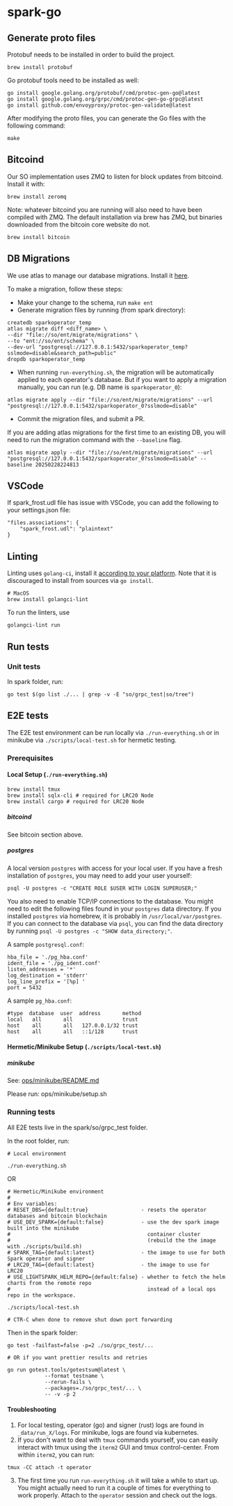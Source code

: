 # spark-go

## Generate proto files

Protobuf needs to be installed in order to build the project.

```
brew install protobuf
```

Go protobuf tools need to be installed as well:

```
go install google.golang.org/protobuf/cmd/protoc-gen-go@latest
go install google.golang.org/grpc/cmd/protoc-gen-go-grpc@latest
go install github.com/envoyproxy/protoc-gen-validate@latest
```

After modifying the proto files, you can generate the Go files with the following command:

```
make
```

## Bitcoind

Our SO implementation uses ZMQ to listen for block updates from bitcoind. Install it with:

```
brew install zeromq
```

Note: whatever bitcoind you are running will also need to have been compiled with ZMQ.
The default installation via brew has ZMQ, but binaries downloaded from the bitcoin core
website do not.

```
brew install bitcoin
```

## DB Migrations

We use atlas to manage our database migrations. Install it [here](https://atlasgo.io/getting-started/#installation).

To make a migration, follow these steps:

- Make your change to the schema, run `make ent`
- Generate migration files by running (from spark directory):

```
createdb sparkoperator_temp
atlas migrate diff <diff_name> \
--dir "file://so/ent/migrate/migrations" \
--to "ent://so/ent/schema" \
--dev-url "postgresql://127.0.0.1:5432/sparkoperator_temp?sslmode=disable&search_path=public"
dropdb sparkoperator_temp
```

- When running `run-everything.sh`, the migration will be automatically
  applied to each operator's database. But if you want to apply a migration manually, you can run (e.g. DB name is `sparkoperator_0`):

```
atlas migrate apply --dir "file://so/ent/migrate/migrations" --url "postgresql://127.0.0.1:5432/sparkoperator_0?sslmode=disable"
```

- Commit the migration files, and submit a PR.

If you are adding atlas migrations for the first time to an existing DB, you will need to run the migration command with the `--baseline` flag.

```
atlas migrate apply --dir "file://so/ent/migrate/migrations" --url "postgresql://127.0.0.1:5432/sparkoperator_0?sslmode=disable" --baseline 20250228224813
```

## VSCode

If spark_frost.udl file has issue with VSCode, you can add the following to your settings.json file:

```
"files.associations": {
    "spark_frost.udl": "plaintext"
}
```

## Linting

Linting uses `golang-ci`, install it [according to your platform](https://golangci-lint.run/welcome/install/). Note that it is discouraged to install from sources via `go install`.

```
# MacOS
brew install golangci-lint

```

To run the linters, use

```
golangci-lint run
```

## Run tests

### Unit tests

In spark folder, run:

```
go test $(go list ./... | grep -v -E "so/grpc_test|so/tree")
```

## E2E tests

The E2E test environment can be run locally via `./run-everything.sh` or in minikube via `./scripts/local-test.sh` for hermetic testing.

### Prerequisites

#### Local Setup (`./run-everything.sh`)
```
brew install tmux
brew install sqlx-cli # required for LRC20 Node
brew install cargo # required for LRC20 Node
```

##### bitcoind

See bitcoin section above.

##### postgres

A local version `postgres` with access for your local user.
If you have a fresh installation of `postgres`, you may need to add your user yourself:

```
psql -U postgres -c "CREATE ROLE $USER WITH LOGIN SUPERUSER;"
```

You also need to enable TCP/IP connections to the database.
You might need to edit the following files found in your `postgres` data directory. If you installed `postgres` via homebrew, it is probably in `/usr/local/var/postgres`. If you can connect to the database via `psql`, you can find the data directory by running `psql -U postgres -c "SHOW data_directory;"`.

A sample `postgresql.conf`:

```
hba_file = './pg_hba.conf'
ident_file = './pg_ident.conf'
listen_addresses = '*'
log_destination = 'stderr'
log_line_prefix = '[%p] '
port = 5432
```

A sample `pg_hba.conf`:

```
#type  database  user  address       method
local   all       all                trust
host    all       all   127.0.0.1/32 trust
host    all       all   ::1/128      trust
```

#### Hermetic/Minikube Setup (`./scripts/local-test.sh`)

##### minikube

See: [ops/minikube/README.md](https://github.com/lightsparkdev/ops/blob/main/minikube/README.md)

Please run: ops/minikube/setup.sh

### Running tests

All E2E tests live in the spark/so/grpc_test folder.

In the root folder, run:


```
# Local environment

./run-everything.sh
```

OR

```
# Hermetic/Minikube environment
#
# Env variables:
# RESET_DBS={default:true}                 - resets the operator databases and bitcoin blockchain
# USE_DEV_SPARK={default:false}            - use the dev spark image built into the minikube 
#                                            container cluster
#                                            (rebuild the the image with ./scripts/build.sh)
# SPARK_TAG={default:latest}               - the image to use for both Spark operator and signer
# LRC20_TAG={default:latest}               - the image to use for LRC20
# USE_LIGHTSPARK_HELM_REPO={default:false} - whether to fetch the helm charts from the remote repo
#                                            instead of a local ops repo in the workspace.

./scripts/local-test.sh

# CTR-C when done to remove shut down port forwarding
```

Then in the spark folder:

```
go test -failfast=false -p=2 ./so/grpc_test/...

# OR if you want prettier results and retries

go run gotest.tools/gotestsum@latest \
            --format testname \
            --rerun-fails \
            --packages=./so/grpc_test/... \
            -- -v -p 2
```

#### Troubleshooting

1. For local testing, operator (go) and signer (rust) logs are found in `_data/run_X/logs`. For minikube, logs are found via kubernetes.
2. If you don't want to deal with `tmux` commands yourself, you can easily interact with tmux using the `iterm2` GUI and tmux control-center.
   From within `iterm2`, you can run:

`tmux -CC attach -t operator`

3. The first time you run `run-everything.sh` it will take a while to start up. You might actually need to run it a couple of times for everything to work properly. Attach to the `operator` session and check out the logs.
